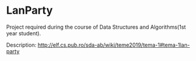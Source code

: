 # LanParty

Project required during the course of Data Structures and Algorithms(1st year student).

Description: http://elf.cs.pub.ro/sda-ab/wiki/teme2019/tema-1#tema-1lan-party